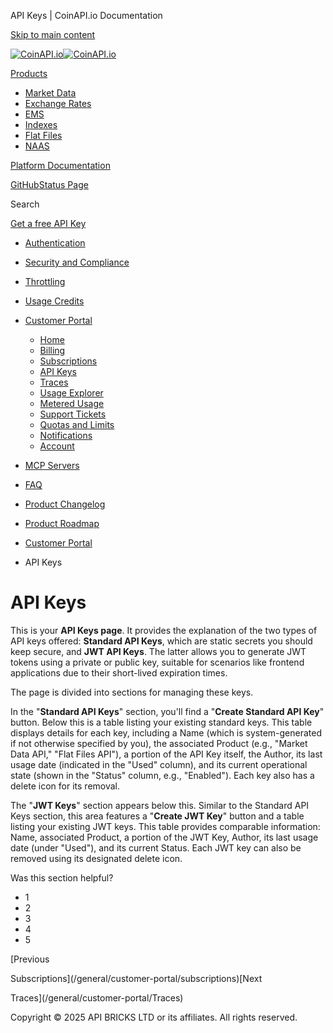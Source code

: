 API Keys | CoinAPI.io Documentation




[Skip to main content](#__docusaurus_skipToContent_fallback)

[![CoinAPI.io](/img/logo.svg)![CoinAPI.io](/img/logo.svg)](https://www.coinapi.io)

[Products](/general/customer-portal/APIKeys)

* [Market Data](/market-data/)
* [Exchange Rates](/exchange-rates-api/)
* [EMS](/ems-api/)
* [Indexes](/indexes-api/)
* [Flat Files](/flat-files-api/)
* [NAAS](/naas-api/)

[Platform Documentation](/general/authentication)

[GitHub](https://github.com/api-bricks/api-bricks-sdk)[Status Page](https://status.coinapi.io)

Search

[Get a free API Key](https://console.coinapi.io/?link=/apikeys/create)

* [Authentication](/general/authentication)
* [Security and Compliance](/general/security)
* [Throttling](/general/throttling)
* [Usage Credits](/general/usage-credits)
* [Customer Portal](/general/customer-portal/)

  + [Home](/general/customer-portal/home)
  + [Billing](/general/customer-portal/billing)
  + [Subscriptions](/general/customer-portal/subscriptions)
  + [API Keys](/general/customer-portal/APIKeys)
  + [Traces](/general/customer-portal/Traces)
  + [Usage Explorer](/general/customer-portal/UsageExplorer)
  + [Metered Usage](/general/customer-portal/MeteredUsage)
  + [Support Tickets](/general/customer-portal/SupportTickets)
  + [Quotas and Limits](/general/customer-portal/QuotasLimits)
  + [Notifications](/general/customer-portal/Notifications)
  + [Account](/general/customer-portal/Account)
* [MCP Servers](/general/mcp-servers)
* [FAQ](/general/faq/)
* [Product Changelog](/general/changelog/)
* [Product Roadmap](/general/roadmap)

* [Customer Portal](/general/customer-portal/)
* API Keys

API Keys
========

This is your **API Keys page**. It provides the explanation of the two types of API keys offered: **Standard API Keys**, which are static secrets you should keep secure, and **JWT API Keys**. The latter allows you to generate JWT tokens using a private or public key, suitable for scenarios like frontend applications due to their short-lived expiration times.

The page is divided into sections for managing these keys.

In the "**Standard API Keys**" section, you'll find a "**Create Standard API Key**" button. Below this is a table listing your existing standard keys. This table displays details for each key, including a Name (which is system-generated if not otherwise specified by you), the associated Product (e.g., "Market Data API," "Flat Files API"), a portion of the API Key itself, the Author, its last usage date (indicated in the "Used" column), and its current operational state (shown in the "Status" column, e.g., "Enabled"). Each key also has a delete icon for its removal.

The "**JWT Keys**" section appears below this. Similar to the Standard API Keys section, this area features a "**Create JWT Key**" button and a table listing your existing JWT keys. This table provides comparable information: Name, associated Product, a portion of the JWT Key, Author, its last usage date (under "Used"), and its current Status. Each JWT key can also be removed using its designated delete icon.

Was this section helpful?

* 1
* 2
* 3
* 4
* 5

[Previous

Subscriptions](/general/customer-portal/subscriptions)[Next

Traces](/general/customer-portal/Traces)

Copyright © 2025 API BRICKS LTD or its affiliates. All rights reserved.